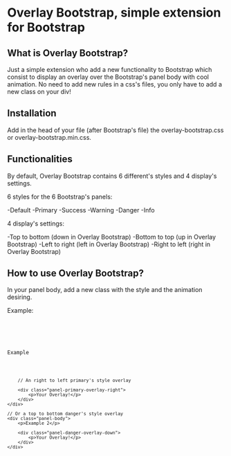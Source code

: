 <h1>Overlay Bootstrap, simple extension for Bootstrap</h1>

<h2>What is Overlay Bootstrap?</h2>

<p>Just a simple extension who add a new functionality to Bootstrap which consist to display an overlay over the Bootstrap's panel body with cool animation. No need to add new rules in a css's files, you only have to add a new class on your div! </p>

<h2>Installation</h2>

Add in the head of your file (after Bootstrap's file) the overlay-bootstrap.css or overlay-bootstrap.min.css.

<h2>Functionalities</h2>

By default, Overlay Bootstrap contains 6 different's styles and 4 display's settings.

6 styles for the 6 Bootstrap's panels:

-Default
-Primary
-Success
-Warning
-Danger
-Info

4 display's settings:

-Top to bottom (down in Overlay Bootstrap)
-Bottom to top (up in Overlay Bootstrap)
-Left to right (left in Overlay Bootstrap)
-Right to left (right in Overlay Bootstrap)

<h2>How to use Overlay Bootstrap?</h2>

In your panel body, add a new class with the style and the animation desiring.

Example:

<code>
    <div class="panel-body">
        <p>Example</p>
        
        // An right to left primary's style overlay
        
        <div class="panel-primary-overlay-right">
            <p>Your Overlay!</p>
        </div>
    </div>
    
    // Or a top to bottom danger's style overlay
    <div class="panel-body">
        <p>Example 2</p>
        
        <div class="panel-danger-overlay-down">
            <p>Your Overlay!</p>
        </div>
    </div>
</code>

